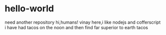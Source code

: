 # hello-world
need another repository
hi,humans!
vinay here,i like nodejs and cofferscript
i have had tacos on the noon and then find far superior to earth tacos
